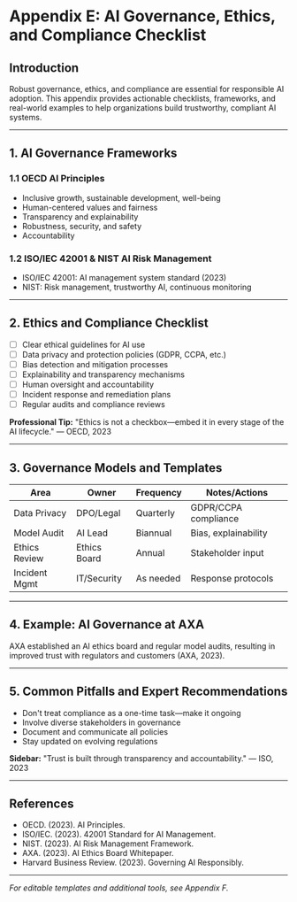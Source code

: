 # Appendix E: AI Governance, Ethics, and Compliance Checklist

## Introduction

Robust governance, ethics, and compliance are essential for responsible AI adoption. This appendix provides actionable checklists, frameworks, and real-world examples to help organizations build trustworthy, compliant AI systems.

---

## 1. AI Governance Frameworks

### 1.1 OECD AI Principles
- Inclusive growth, sustainable development, well-being
- Human-centered values and fairness
- Transparency and explainability
- Robustness, security, and safety
- Accountability

### 1.2 ISO/IEC 42001 & NIST AI Risk Management
- ISO/IEC 42001: AI management system standard (2023)
- NIST: Risk management, trustworthy AI, continuous monitoring

---

## 2. Ethics and Compliance Checklist
- [ ] Clear ethical guidelines for AI use
- [ ] Data privacy and protection policies (GDPR, CCPA, etc.)
- [ ] Bias detection and mitigation processes
- [ ] Explainability and transparency mechanisms
- [ ] Human oversight and accountability
- [ ] Incident response and remediation plans
- [ ] Regular audits and compliance reviews

**Professional Tip:** "Ethics is not a checkbox—embed it in every stage of the AI lifecycle." — OECD, 2023

---

## 3. Governance Models and Templates
| Area           | Owner         | Frequency   | Notes/Actions           |
|----------------|--------------|-------------|------------------------|
| Data Privacy   | DPO/Legal     | Quarterly   | GDPR/CCPA compliance   |
| Model Audit    | AI Lead       | Biannual    | Bias, explainability   |
| Ethics Review  | Ethics Board  | Annual      | Stakeholder input      |
| Incident Mgmt  | IT/Security   | As needed   | Response protocols     |

---

## 4. Example: AI Governance at AXA
AXA established an AI ethics board and regular model audits, resulting in improved trust with regulators and customers (AXA, 2023).

---

## 5. Common Pitfalls and Expert Recommendations
- Don't treat compliance as a one-time task—make it ongoing
- Involve diverse stakeholders in governance
- Document and communicate all policies
- Stay updated on evolving regulations

**Sidebar:** "Trust is built through transparency and accountability." — ISO, 2023

---

## References
- OECD. (2023). AI Principles.
- ISO/IEC. (2023). 42001 Standard for AI Management.
- NIST. (2023). AI Risk Management Framework.
- AXA. (2023). AI Ethics Board Whitepaper.
- Harvard Business Review. (2023). Governing AI Responsibly.

---

*For editable templates and additional tools, see Appendix F.* 